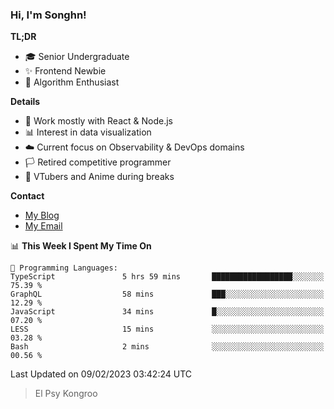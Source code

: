 ### Hi, I'm Songhn!

**TL;DR**

- 🎓 Senior Undergraduate
- ✨ Frontend Newbie
- 🎈 Algorithm Enthusiast

**Details**

- 🎯 Work mostly with React & Node.js
- 📊 Interest in data visualization
- ☁️ Current focus on Observability & DevOps domains
- 🏳️ Retired competitive programmer
- 🍵 VTubers and Anime during breaks

**Contact**
- [My Blog](https://blog.songhn.com)
- [My Email](mailto:nana7mi@duck.com)

<!--START_SECTION:waka-->
📊 **This Week I Spent My Time On** 

```text
💬 Programming Languages: 
TypeScript               5 hrs 59 mins       ██████████████████░░░░░░░   75.39 % 
GraphQL                  58 mins             ███░░░░░░░░░░░░░░░░░░░░░░   12.29 % 
JavaScript               34 mins             █░░░░░░░░░░░░░░░░░░░░░░░░   07.20 % 
LESS                     15 mins             ░░░░░░░░░░░░░░░░░░░░░░░░░   03.28 % 
Bash                     2 mins              ░░░░░░░░░░░░░░░░░░░░░░░░░   00.56 % 

```


 Last Updated on 09/02/2023 03:42:24 UTC
<!--END_SECTION:waka-->

> El Psy Kongroo
